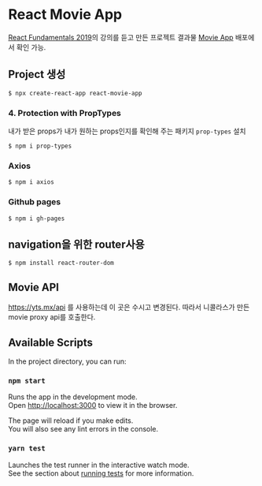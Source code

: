 # React Movie App
[React Fundamentals 2019](https://www.youtube.com/playlist?list=PL7jH19IHhOLPp990qs8MbSsUlzKcTKuCf)의 강의를 듣고 만든 프로젝트 결과물
[Movie App](https://rudalson.github.io/react-movie-app) 배포에서 확인 가능.

## Project 생성
```shell script
$ npx create-react-app react-movie-app
```

### 4. Protection with PropTypes
내가 받은 props가 내가 원하는 props인지를 확인해 주는 패키지 `prop-types` 설치
```shell script
$ npm i prop-types
```

### Axios
```shell script
$ npm i axios
```

### Github pages
```shell script
$ npm i gh-pages
```

## navigation을 위한 router사용
```shell script
$ npm install react-router-dom
```



## Movie API
https://yts.mx/api 를 사용하는데 이 곳은 수시고 변경된다. 따라서 니콜라스가 만든 movie proxy api를 호출한다.

 
## Available Scripts

In the project directory, you can run:

### `npm start`

Runs the app in the development mode.<br />
Open [http://localhost:3000](http://localhost:3000) to view it in the browser.

The page will reload if you make edits.<br />
You will also see any lint errors in the console.

### `yarn test`

Launches the test runner in the interactive watch mode.<br />
See the section about [running tests](https://facebook.github.io/create-react-app/docs/running-tests) for more information.

